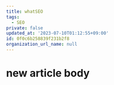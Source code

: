 ```yaml
---
title: whatSEO
tags:
  - SEO
private: false
updated_at: '2023-07-10T01:12:55+09:00'
id: 0f0c6b258839f231b2f8
organization_url_name: null
---
```


# new article body

